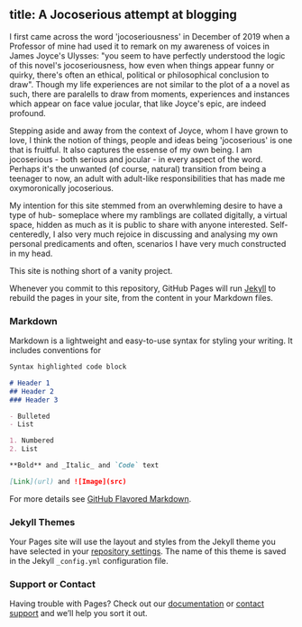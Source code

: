 ## title: A Jocoserious attempt at blogging

I first came across the word 'jocoseriousness' in December of 2019 when a Professor of mine had used it to remark on my awareness of voices in James Joyce's Ulysses: "you seem to have perfectly understood the logic of this novel's jocoseriousness, how even when things appear funny or quirky, there's often an ethical, political or philosophical conclusion to draw". Though my life experiences are not similar to the plot of a a novel as such, there are paralells to draw from moments, experiences and instances which appear on face value jocular, that like Joyce's epic, are indeed profound. 

Stepping aside and away from the context of Joyce, whom I have grown to love, I think the notion of things, people and ideas being 'jocoserious' is one that is fruitful. It also captures the essense of my own being. I am jocoserious - both serious and jocular - in every aspect of the word. Perhaps it's the unwanted (of course, natural) transition from being a teenager to now, an adult with adult-like responsibilities that has made me oxymoronically jocoserious. 

My intention for this site stemmed from an overwhleming desire to have a type of hub- someplace where my ramblings are collated digitally, a virtual space, hidden as much as it is public to share with anyone interested. Self-centeredly, I also very much rejoice in discussing and analysing my own personal predicaments and often, scenarios I have very much constructed in my head. 

This site is nothing short of a vanity project.  

Whenever you commit to this repository, GitHub Pages will run [Jekyll](https://jekyllrb.com/) to rebuild the pages in your site, from the content in your Markdown files.

### Markdown

Markdown is a lightweight and easy-to-use syntax for styling your writing. It includes conventions for

```markdown
Syntax highlighted code block

# Header 1
## Header 2
### Header 3

- Bulleted
- List

1. Numbered
2. List

**Bold** and _Italic_ and `Code` text

[Link](url) and ![Image](src)
```

For more details see [GitHub Flavored Markdown](https://guides.github.com/features/mastering-markdown/).

### Jekyll Themes

Your Pages site will use the layout and styles from the Jekyll theme you have selected in your [repository settings](https://github.com/Nurahaji/jocoserious.github.io/settings). The name of this theme is saved in the Jekyll `_config.yml` configuration file.

### Support or Contact

Having trouble with Pages? Check out our [documentation](https://docs.github.com/categories/github-pages-basics/) or [contact support](https://support.github.com/contact) and we’ll help you sort it out.
